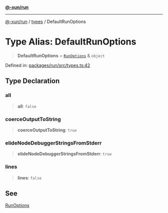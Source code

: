 [**@-xun/run**](../../README.md)

***

[@-xun/run](../../README.md) / [types](../README.md) / DefaultRunOptions

# Type Alias: DefaultRunOptions

> **DefaultRunOptions** = [`RunOptions`](RunOptions.md) & `object`

Defined in: [packages/run/src/types.ts:42](https://github.com/Xunnamius/exec-utils/blob/e4fc4234f5ee2e08c53563e96d123577dfd5f204/packages/run/src/types.ts#L42)

## Type Declaration

### all

> **all**: `false`

### coerceOutputToString

> **coerceOutputToString**: `true`

### elideNodeDebuggerStringsFromStderr

> **elideNodeDebuggerStringsFromStderr**: `true`

### lines

> **lines**: `false`

## See

[RunOptions](RunOptions.md)
